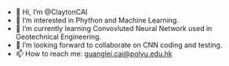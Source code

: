- 👋 Hi, I’m @ClaytonCAI
- 👀 I’m interested in Phython and Machine Learning.
- 🌱 I’m currently learning Convovluted Neural Network used in Geotechnical Engineering.
- 💞️ I’m looking forward to collaborate on CNN coding and testing.
- 📫 How to reach me: guanglei.cai@polyu.edu.hk

<!---
ClaytonCAI/ClaytonCAI is a ✨ special ✨ repository because its `README.md` (this file) appears on your GitHub profile.
You can click the Preview link to take a look at your changes.
--->
